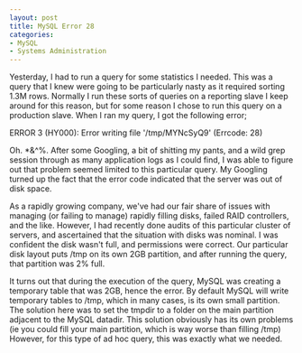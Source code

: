 ```yaml
---
layout: post
title: MySQL Error 28
categories:
- MySQL
- Systems Administration
---
```

Yesterday, I had to run a query for some statistics I needed. This was a query
that I knew were going to be particularly nasty as it required sorting 1.3M
rows. Normally I run these sorts of queries on a reporting slave I keep around
for this reason, but for some reason I chose to run this query on a production
slave. When I ran my query, I got the following error;

  
ERROR 3 (HY000): Error writing file '/tmp/MYNcSyQ9' (Errcode: 28)

  
Oh. *&^%. After some Googling, a bit of shitting my pants, and a wild grep
session through as many application logs as I could find, I was able to figure
out that problem seemed limited to this particular query. My Googling turned
up the fact that the error code indicated that the server was out of disk
space.

  
As a rapidly growing company, we've had our fair share of issues with managing
(or failing to manage) rapidly filling disks, failed RAID controllers, and the
like. However, I had recently done audits of this particular cluster of
servers, and ascertained that the situation with disks was nominal. I was
confident the disk wasn't full, and permissions were correct. Our particular
disk layout puts /tmp on its own 2GB partition, and after running the query,
that partition was 2% full.

  
It turns out that during the execution of the query, MySQL was creating a
temporary table that was 2GB, hence the error. By default MySQL will write
temporary tables to /tmp, which in many cases, is its own small partition. The
solution here was to set the tmpdir to a folder on the main partition adjacent
to the MySQL datadir. This solution obviously has its own problems (ie you
could fill your main partition, which is way worse than filling /tmp) However,
for this type of ad hoc query, this was exactly what we needed.

